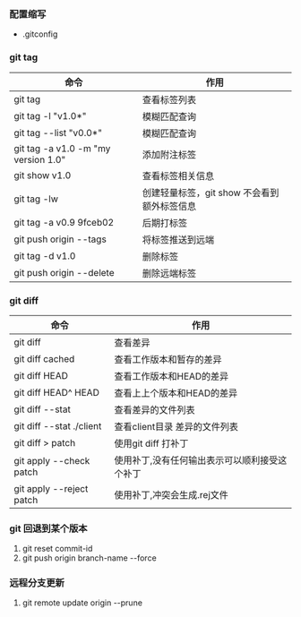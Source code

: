 ### 配置缩写
- .gitconfig

### git tag
命令                                | 作用
--                                  | --
git tag                             | 查看标签列表
git tag -l "v1.0*"                  | 模糊匹配查询
git tag --list "v0.0*"              | 模糊匹配查询
git tag -a v1.0 -m "my version 1.0" | 添加附注标签
git show v1.0                       | 查看标签相关信息
git tag -lw                         | 创建轻量标签，git show 不会看到额外标签信息
git tag -a v0.9 9fceb02             | 后期打标签
git push origin --tags              | 将标签推送到远端
git tag -d v1.0                     | 删除标签
git push origin --delete <tagname>  | 删除远端标签

### git diff
命令                     | 作用
--                       | --
git diff                 | 查看差异
git diff cached          | 查看工作版本和暂存的差异
git diff HEAD            | 查看工作版本和HEAD的差异
git diff HEAD^ HEAD      | 查看上上个版本和HEAD的差异
git diff --stat          | 查看差异的文件列表
git diff --stat ./client | 查看client目录 差异的文件列表
git diff > patch         | 使用git diff 打补丁
git apply --check patch  | 使用补丁,没有任何输出表示可以顺利接受这个补丁
git apply --reject patch | 使用补丁,冲突会生成.rej文件

### git 回退到某个版本
1. git reset commit-id
2. git push origin branch-name --force


### 远程分支更新
1. git remote update origin --prune
